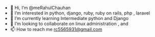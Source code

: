 - 👋 Hi, I’m @meRahulChauhan
- 👀 I’m interested in python, django, ruby, ruby  on rails, php , laravel   
- 🌱 I’m currently learning Intermediate python and Django
- 💞️ I’m looking to collaborate on linux administration , and 
- 📫 How to reach me rc5565931@gmail.com
<!---
meRahulChauhan/meRahulChauhan is a ✨ special ✨ repository because its `README.md` (this file) appears on your GitHub profile.
You can click the Preview link to take a look at your changes.
--->
